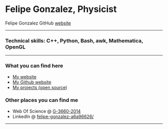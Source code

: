 # Felipe Gonzalez, Physicist 
Felipe Gonzalez GitHub <a href="https://fgonzcat.github.io" target="_blank">website</a>

----
### Technical skills: C++, Python, Bash, awk, Mathematica, OpenGL


----
### What you can find here

* [My website](https://www.gnm.cl/fgonzalez/)
* [My Github website](http://fgonzcat.github.io/)
* [My projects (open source)](https://github.com/fgonzcat)

### Other places you can find me

* Web Of Science @  [G-3660-2014](https://www.webofscience.com/wos/author/rid/G-3660-2014)
* LinkedIn @ [felipe-gonzalez-a6a96626/](https://www.linkedin.com/in/felipe-gonzalez-a6a96626/)



----

